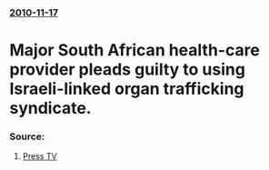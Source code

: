 ### [2010-11-17](/news/2010/11/17/index.md)

# Major South African health-care provider pleads guilty to using Israeli-linked organ trafficking syndicate.




### Source:

1. [Press TV](http://www.presstv.com/detail/150640.html)
